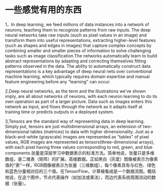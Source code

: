 # 一些感觉有用的东西

1，In deep learning, we feed millions of data instances into a network of neurons, teaching them to recognize patterns from raw inputs. The deep neural networks take raw inputs (such as pixel values in an image) and transform them into useful representations, extracting higher-level features (such as shapes and edges in images) that capture complex concepts by combining smaller and smaller pieces of information to solve challenging tasks such as image classification.The networks automatically learn to build abstract representations by adapting and correcting themselves fitting patterns observed in the data. The ability to automatically construct data representations is a key advantage of deep neural nets over conventional machine learning, which typically requires domain expertise and manual feature engineering before any “learning” can occur.

2,Deep neural networks, as the term and the illustrations we’ve shown imply, are all about networks of neurons, with each neuron learning to do its own operation as part of a larger picture. Data such as images enters this network as input, and flows through the network as it adapts itself at training time or predicts outputs in a deployed system.

3,Tensors are the standard way of representing data in deep learning. Simply put, tensors are just multidimensional arrays, an extension of two-dimensional tables (matrices) to data with higher dimensionality. Just as a black-and-white (grayscale) images are represented as “tables” of pixel values, RGB images are represented as tensors(three-dimensional arrays), with each pixel having three values corresponding to red, green, and blue components.张量是深层学习中数据表示的标准方法。简单地说，张量只是多维数组，是二维表（矩阵）的扩展。高维数据。正如黑白（灰度）图像被表示为像素值的“表”一样，RGB图像被表示为张量（三维数组），每个像素具有与红色、绿色和蓝色分量相对应的三个值。在TensorFlow，计算被看成是一个数据流图。概括地说，在这个图中，节点代表操作（如加法或乘法），而边代表系统周围流动的数据（张量）。
